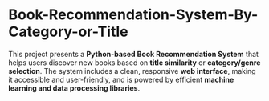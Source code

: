 # Book-Recommendation-System-By-Category-or-Title
This project presents a **Python-based Book Recommendation System** that helps users discover new books based on **title similarity** or **category/genre selection**. The system includes a clean, responsive **web interface**, making it accessible and user-friendly, and is powered by efficient **machine learning and data processing libraries**.
